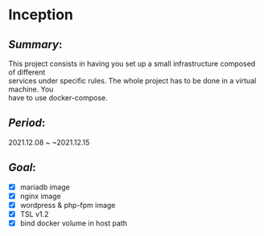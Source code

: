 # Inception

## *Summary*:
This project consists in having you set up a small infrastructure composed of different <br/>
services under specific rules. The whole project has to be done in a virtual machine. You <br/>
have to use docker-compose.

## *Period*:
2021.12.08 ~ ~2021.12.15 <br/>

## *Goal*:
- [x] mariadb image
- [x] nginx image
- [x] wordpress & php-fpm image
- [x] TSL v1.2
- [x] bind docker volume in host path
